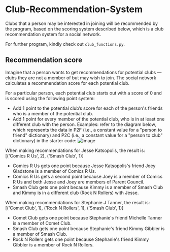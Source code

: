 # Club-Recommendation-System
Clubs that a person may be interested in joining will be recommended by the program, based on the scoring system described below, which is a club recommendation system for a social network. 

For further program, kindly check out `club_functions.py`.

## Recommendation score
Imagine that a person wants to get recommendations for potential clubs — clubs they are not a member of but may wish to join. The social network calculates a recommendation score for each potential club.

For a particular person, each potential club starts out with a score of 0 and is scored using the following point system:

* Add 1 point to the potential club’s score for each of the person's friends who is a member of the potential club.
* Add 1 point for every member of the potential club, who is in at least one different club with the person.
Examples: refer to the diagram below, which represents the data in P2F (i.e., a constant value for a "person to friend" dictionary) and P2C (i.e., a constant value for a "person to club" dictionary) in the starter code:
![image](https://user-images.githubusercontent.com/120763767/234979620-d30c31b0-7118-4af2-9fcf-f7e802132f46.png)

When making recommendations for Jesse Katsopolis, the result is: [('Comics R Us', 2), ('Smash Club', 1)]

* Comics R Us gets one point because Jesse Katsopolis's friend Joey Gladstone is a member of Comics R Us.
* Comics R Us gets a second point because Joey is a member of Comics R Us and both Jesse and Joey are members of Parent Council.
* Smash Club gets one point because Kimmy is a member of Smash Club and Kimmy is in a different club (Rock N Rollers) with Jesse.

When making recommendations for Stephanie J Tanner, the result is: [('Comet Club', 1), ('Rock N Rollers', 1), ('Smash Club', 1)]

* Comet Club gets one point because Stephanie's friend Michelle Tanner is a member of Comet Club.
* Smash Club gets one point because Stephanie's friend Kimmy Gibbler is a member of Smash Club.
* Rock N Rollers gets one point because Stephanie's friend Kimmy Gibbler is a member of Rock N Rollers.
